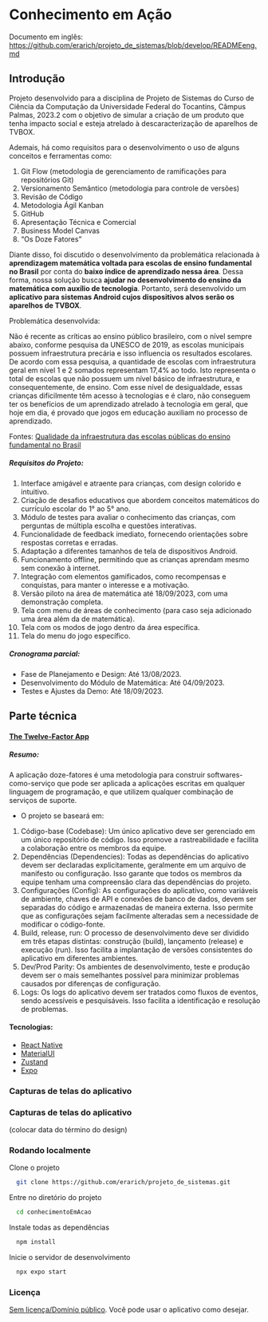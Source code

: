 
# Conhecimento em Ação

Documento em inglês: https://github.com/erarich/projeto_de_sistemas/blob/develop/READMEeng.md


## Introdução
Projeto desenvolvido para a disciplina de Projeto de Sistemas do Curso de Ciência da Computação da Universidade Federal do Tocantins, Câmpus Palmas, 2023.2 com o objetivo de simular a criação de um produto que tenha impacto social e esteja atrelado à descaracterização de aparelhos de TVBOX.

Ademais, há como requisitos para o desenvolvimento o uso de alguns conceitos e ferramentas como:
1. Git Flow (metodologia de gerenciamento de ramificações para repositórios Git)
2. Versionamento Semântico (metodologia para controle de versões)
3. Revisão de Código
4. Metodologia Ágil Kanban
5. GitHub
6. Apresentação Técnica e Comercial
7. Business Model Canvas
8. “Os Doze Fatores”

Diante disso, foi discutido o desenvolvimento da problemática relacionada à **aprendizagem matemática voltada para escolas de ensino fundamental no Brasil** por conta do **baixo índice de aprendizado nessa área**. Dessa forma, nossa solução busca **ajudar no desenvolvimento do ensino da matemática com auxílio de tecnologia**. Portanto, será desenvolvido um **aplicativo para sistemas Android cujos dispositivos alvos serão os aparelhos de TVBOX**.

Problemática desenvolvida:

Não é recente as críticas ao ensino público brasileiro, com o nível sempre abaixo, conforme pesquisa da UNESCO de 2019, as escolas municipais possuem infraestrutura precária e isso influencia os resultados escolares.
De acordo com essa pesquisa, a quantidade de escolas com infraestrutura geral em nível 1 e 2 somados representam 17,4% ao todo. Isto representa o total de escolas que não possuem um nível básico de infraestrutura, e consequentemente, de ensino.
Com esse nível de desigualdade, essas crianças dificilmente têm acesso à tecnologias e é claro, não conseguem ter os benefícios de um aprendizado atrelado à tecnologia em geral, que hoje em dia, é provado que jogos em educação auxiliam no processo de aprendizado.

Fontes: 
[Qualidade da infraestrutura  das escolas públicas do ensino fundamental no Brasil](https://unesdoc.unesco.org/ark:/48223/pf0000368757?posInSet=1&queryId=7990941a-c4d6-47cc-94a7-f163404e5ce8)

##### Requisitos do Projeto:

1. Interface amigável e atraente para crianças, com design colorido e intuitivo.
2. Criação de desafios educativos que abordem conceitos matemáticos do currículo escolar do 1° ao 5° ano.
3. Módulo de testes para avaliar o conhecimento das crianças, com perguntas de múltipla escolha e questões interativas.
4. Funcionalidade de feedback imediato, fornecendo orientações sobre respostas corretas e erradas.
5. Adaptação a diferentes tamanhos de tela de dispositivos Android.
6. Funcionamento offline, permitindo que as crianças aprendam mesmo sem conexão à internet.
7. Integração com elementos gamificados, como recompensas e conquistas, para manter o interesse e a motivação.
8. Versão piloto na área de matemática até 18/09/2023, com uma demonstração completa.
9. Tela com menu de áreas de conhecimento (para caso seja adicionado uma área além da de matemática).
10. Tela com os modos de jogo dentro da área específica.
11. Tela do menu do jogo específico.

##### Cronograma parcial:

- Fase de Planejamento e Design: Até 13/08/2023.
- Desenvolvimento do Módulo de Matemática: Até 04/09/2023.
- Testes e Ajustes da Demo: Até 18/09/2023.


## Parte técnica

#### [The Twelve-Factor App](https://12factor.net/pt_br/)

##### Resumo:
A aplicação doze-fatores é uma metodologia para construir softwares-como-serviço que pode ser aplicada a aplicações escritas em qualquer linguagem de programação, e que utilizem qualquer combinação de serviços de suporte.
  - O projeto se baseará em:
  1. Código-base (Codebase): Um único aplicativo deve ser gerenciado em um único repositório de código. Isso promove a rastreabilidade e facilita a colaboração entre os membros da equipe.
  2. Dependências (Dependencies): Todas as dependências do aplicativo devem ser declaradas explicitamente, geralmente em um arquivo de manifesto ou configuração. Isso garante que todos os membros da equipe tenham uma compreensão clara das dependências do projeto.
  3. Configurações (Config): As configurações do aplicativo, como variáveis de ambiente, chaves de API e conexões de banco de dados, devem ser separadas do código e armazenadas de maneira externa. Isso permite que as configurações sejam facilmente alteradas sem a necessidade de modificar o código-fonte.
  4. Build, release, run: O processo de desenvolvimento deve ser dividido em três etapas distintas: construção (build), lançamento (release) e execução (run). Isso facilita a implantação de versões consistentes do aplicativo em diferentes ambientes.
  5.  Dev/Prod Parity: Os ambientes de desenvolvimento, teste e produção devem ser o mais semelhantes possível para minimizar problemas causados por diferenças de configuração.
  6.  Logs: Os logs do aplicativo devem ser tratados como fluxos de eventos, sendo acessíveis e pesquisáveis. Isso facilita a identificação e resolução de problemas.

#### Tecnologias:
* [React Native](https://react.dev/)
* [MaterialUI](https://mui.com/material-ui/)
* [Zustand](https://github.com/pmndrs/zustand)
* [Expo](https://expo.dev/)

### Capturas de telas do aplicativo


### Capturas de telas do aplicativo

(colocar data do término do design)

### Rodando localmente

Clone o projeto

```bash
  git clone https://github.com/erarich/projeto_de_sistemas.git
```

Entre no diretório do projeto

```bash
  cd conhecimentoEmAcao
```

Instale todas as dependências 

```bash
  npm install
```

Inicie o servidor de desenvolvimento

```bash
  npx expo start
```


### Licença

[Sem licença/Domínio público](https://choosealicense.com/licenses/#unlicense). Você pode usar o aplicativo como desejar.



